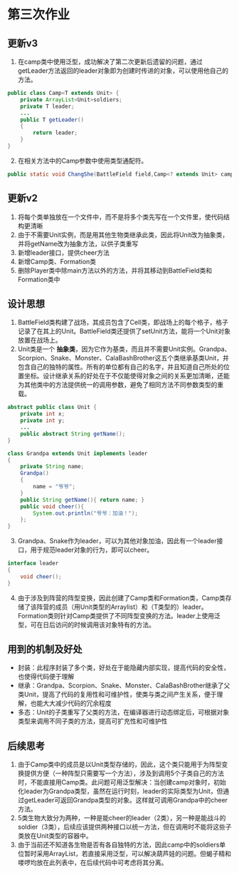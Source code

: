 # 第三次作业

## 更新v3
1. 在camp类中使用泛型，成功解决了第二次更新后遗留的问题，通过getLeader方法返回的leader对象即为创建时传进的对象，可以使用他自己的方法。
```java
public class Camp<T extends Unit> {
    private ArrayList<Unit>soldiers;
    private T leader;
    ...
    public T getLeader()
    {
        return leader;
    }
}
```
2. 在相关方法中的Camp参数中使用类型通配符。
```java
public static void ChangShe(BattleField field,Camp<? extends Unit> camp, int start);
```

## 更新v2
1. 将每个类单独放在一个文件中，而不是将多个类先写在一个文件里，使代码结构更清晰
2. 由于不需要Unit实例，而是用其他生物类继承此类，因此将Unit改为抽象类，并将getName改为抽象方法，以供子类重写
3. 新增leader接口，提供cheer方法
4. 新增Camp类、Formation类
5. 删除Player类中除main方法以外的方法，并将其移动到BattleField类和Formation类中

## 设计思想
1. BattleField类构建了战场，其成员包含了Cell类，即战场上的每个格子，格子记录了在其上的Unit。BattleField类还提供了setUnit方法，能将一个Unit对象放置在战场上。
2. Unit类是一个 **抽象类**，因为它作为基类，而且并不需要Unit实例。Grandpa、Scorpion、Snake、Monster、CalaBashBrother这五个类继承基类Unit，并包含自己的独特的属性。所有的单位都有自己的名字，并且知道自己所处的位置坐标。设计继承关系的好处在于不仅能使得对象之间的关系更加清晰，还能为其他类中的方法提供统一的调用参数，避免了相同方法不同参数类型的重载。
```java
abstract public class Unit {
    private int x;
    private int y;
    ...
    public abstract String getName();
}

class Grandpa extends Unit implements leader
{
    private String name;
    Grandpa()
    {
        name = "爷爷";
    }
    public String getName(){ return name; }
    public void cheer(){
        System.out.println("爷爷：加油！");
    };
}
```
3. Grandpa、Snake作为leader，可以为其他对象加油，因此有一个leader接口，用于规范leader对象的行为，即可以cheer。
```java
interface leader
{
    void cheer();
}
```
4. 由于涉及到阵营的阵型变换，因此创建了Camp类和Formation类，Camp类存储了该阵营的成员（用Unit类型的Arraylist）和（T类型的）leader。Formation类则针对Camp类提供了不同阵型变换的方法。leader上使用泛型，可在日后访问的时候调用该对象特有的方法。

## 用到的机制及好处
 - 封装：此程序封装了多个类，好处在于能隐藏内部实现，提高代码的安全性，也使得代码便于理解
 - 继承：Grandpa、Scorpion、Snake、Monster、CalaBashBrother继承了父类Unit，提高了代码的复用性和可维护性，使类与类之间产生关系，便于理解，也能大大减少代码的冗余程度
 - 多态：Unit的子类重写了父类的方法，在编译器进行动态绑定后，可根据对象类型来调用不同子类的方法，提高可扩充性和可维护性

## 后续思考
1. 由于Camp类中的成员是以Unit类型存储的，因此，这个类只能用于为阵型变换提供方便（一种阵型只需要写一个方法），涉及到调用5个子类自己的方法时，不能直接用Camp类。此问题可用泛型解决：当创建camp对象时，初始化leader为Grandpa类型，虽然在运行时刻，leader的实际类型为Unit，但通过getLeader可返回Grandpa类型的对象。这样就可调用Grandpa中的cheer方法。
2. 5类生物大致分为两种，一种是能cheer的leader（2类），另一种是能战斗的soldier（3类），后续应该提供两种接口以统一方法，但在调用时不能将这些子类放在Unit类型的容器中。
3. 由于当前还不知道各生物是否有各自独特的方法，因此camp中的soldiers单位暂时采用ArrayList<Unit>，若直接采用泛型，可以解决葫芦娃的问题。但蝎子精和喽啰均放在此列表中，在后续代码中可考虑将其分离。